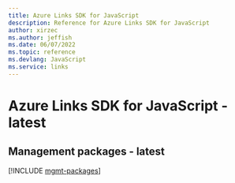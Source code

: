 ```yaml
---
title: Azure Links SDK for JavaScript
description: Reference for Azure Links SDK for JavaScript
author: xirzec
ms.author: jeffish
ms.date: 06/07/2022
ms.topic: reference
ms.devlang: JavaScript
ms.service: links
---
```

# Azure Links SDK for JavaScript - latest
## Management packages - latest
[!INCLUDE [mgmt-packages](links-mgmt-index.md)]

